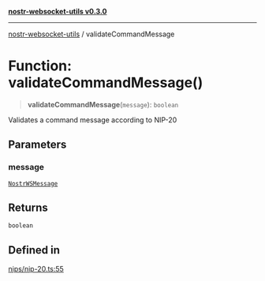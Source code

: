 [**nostr-websocket-utils v0.3.0**](../README.md)

***

[nostr-websocket-utils](../globals.md) / validateCommandMessage

# Function: validateCommandMessage()

> **validateCommandMessage**(`message`): `boolean`

Validates a command message according to NIP-20

## Parameters

### message

[`NostrWSMessage`](../interfaces/NostrWSMessage.md)

## Returns

`boolean`

## Defined in

[nips/nip-20.ts:55](https://github.com/HumanjavaEnterprises/nostr-websocket-utils/blob/main/src/nips/nip-20.ts#L55)
